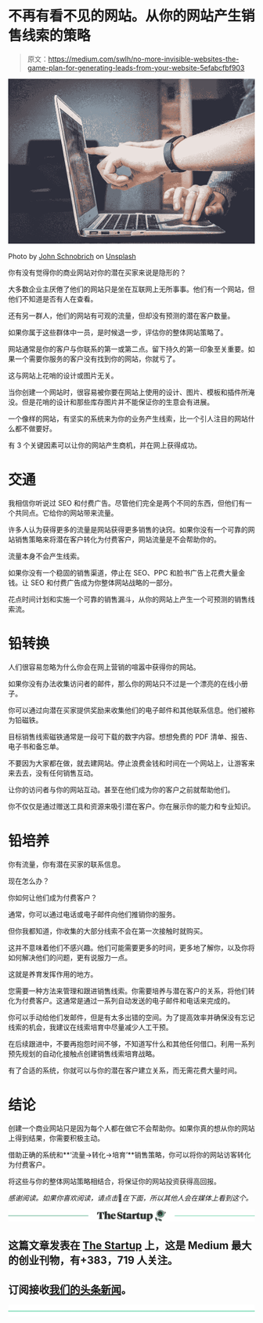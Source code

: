 # 不再有看不见的网站。从你的网站产生销售线索的策略

> 原文：<https://medium.com/swlh/no-more-invisible-websites-the-game-plan-for-generating-leads-from-your-website-5efabcfbf903>

![](img/cb43a1ac16cef638ce9de211a2e2dbfe.png)

Photo by [John Schnobrich](https://unsplash.com/photos/FlPc9_VocJ4?utm_source=unsplash&utm_medium=referral&utm_content=creditCopyText) on [Unsplash](https://unsplash.com/search/photos/online-marketing?utm_source=unsplash&utm_medium=referral&utm_content=creditCopyText)

你有没有觉得你的商业网站对你的潜在买家来说是隐形的？

大多数企业主厌倦了他们的网站只是坐在互联网上无所事事。他们有一个网站，但他们不知道是否有人在查看。

还有另一群人，他们的网站有可观的流量，但却没有预测的潜在客户数量。

如果你属于这些群体中一员，是时候退一步，评估你的整体网站策略了。

网站通常是你的客户与你联系的第一或第二点。留下持久的第一印象至关重要。如果一个需要你服务的客户没有找到你的网站，你就亏了。

这与网站上花哨的设计或图片无关。

当你创建一个网站时，很容易被你要在网站上使用的设计、图片、模板和插件所淹没。但是花哨的设计和那些库存图片并不能保证你的生意会有进展。

一个像样的网站，有坚实的系统来为你的业务产生线索，比一个引人注目的网站什么都不做要好。

有 3 个关键因素可以让你的网站产生商机，并在网上获得成功。

# 交通

我相信你听说过 SEO 和付费广告。尽管他们完全是两个不同的东西，但他们有一个共同点。它给你的网站带来流量。

许多人认为获得更多的流量是网站获得更多销售的诀窍。如果你没有一个可靠的网站销售策略来将潜在客户转化为付费客户，网站流量是不会帮助你的。

流量本身不会产生线索。

如果你没有一个稳固的销售渠道，停止在 SEO、PPC 和脸书广告上花费大量金钱。让 SEO 和付费广告成为你整体网站战略的一部分。

花点时间计划和实施一个可靠的销售漏斗，从你的网站上产生一个可预测的销售线索流。

# 铅转换

人们很容易忽略为什么你会在网上营销的喧嚣中获得你的网站。

如果你没有办法收集访问者的邮件，那么你的网站只不过是一个漂亮的在线小册子。

你可以通过向潜在买家提供奖励来收集他们的电子邮件和其他联系信息。他们被称为铅磁铁。

目标销售线索磁铁通常是一段可下载的数字内容。想想免费的 PDF 清单、报告、电子书和备忘单。

不要因为大家都在做，就去建网站。停止浪费金钱和时间在一个网站上，让游客来来去去，没有任何销售互动。

让你的访问者与你的网站互动。甚至在他们成为你的客户之前就帮助他们。

你不仅仅是通过赠送工具和资源来吸引潜在客户。你在展示你的能力和专业知识。

# 铅培养

你有流量，你有潜在买家的联系信息。

现在怎么办？

你如何让他们成为付费客户？

通常，你可以通过电话或电子邮件向他们推销你的服务。

但你我都知道，你收集的大部分线索不会在第一次接触时就购买。

这并不意味着他们不感兴趣。他们可能需要更多的时间，更多地了解你，以及你将如何解决他们的问题，更有说服力一点。

这就是养育发挥作用的地方。

您需要一种方法来管理和跟进销售线索。你需要培养与潜在客户的关系，将他们转化为付费客户。这通常是通过一系列自动发送的电子邮件和电话来完成的。

你可以手动给他们发邮件，但是有太多出错的空间。为了提高效率并确保没有忘记线索的机会，我建议在线索培育中尽量减少人工干预。

在后续跟进中，不要再抱怨时间不够，不知道写什么和其他任何借口。利用一系列预先规划的自动化接触点创建销售线索培育战略。

有了合适的系统，你就可以与你的潜在客户建立关系，而无需花费大量时间。

# 结论

创建一个商业网站只是因为每个人都在做它不会帮助你。如果你真的想从你的网站上得到结果，你需要积极主动。

借助正确的系统和**‘流量→转化→培育’**销售策略，你可以将你的网站访客转化为付费客户。

将这些与你的整体网站策略相结合，将保证你的网站投资获得高回报。

*感谢阅读。如果你喜欢阅读，请点击*👏*在下面，所以其他人会在媒体上看到这个。*

[![](img/308a8d84fb9b2fab43d66c117fcc4bb4.png)](https://medium.com/swlh)

## 这篇文章发表在 [The Startup](https://medium.com/swlh) 上，这是 Medium 最大的创业刊物，有+383，719 人关注。

## 订阅接收[我们的头条新闻](http://growthsupply.com/the-startup-newsletter/)。

[![](img/b0164736ea17a63403e660de5dedf91a.png)](https://medium.com/swlh)